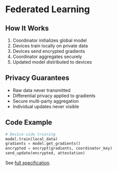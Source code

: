# Federated Learning

## How It Works

1. Coordinator initializes global model
2. Devices train locally on private data
3. Devices send encrypted gradients  
4. Coordinator aggregates securely
5. Updated model distributed to devices

## Privacy Guarantees

- Raw data never transmitted
- Differential privacy applied to gradients
- Secure multi-party aggregation
- Individual updates never visible

## Code Example

```python
# Device-side training
model.train(local_data)
gradients = model.get_gradients()
encrypted = encrypt(gradients, coordinator_key)
send_update(encrypted, attestation)
```

See [full specification](../../furcate-protocol/specification/02-federated-learning.md).
